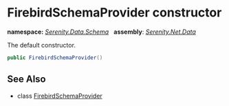 # FirebirdSchemaProvider constructor
**namespace:** *[Serenity.Data.Schema](../../README.md#serenity.data.schema-namespace)*   **assembly**: *[Serenity.Net.Data](../../README.md)*

The default constructor.

```csharp
public FirebirdSchemaProvider()
```

## See Also

* class [FirebirdSchemaProvider](../FirebirdSchemaProvider.md)